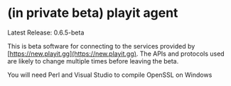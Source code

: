 # (in private beta) playit agent

Latest Release: 0.6.5-beta

This is beta software for connecting to the services provided by [https://new.playit.gg](https://new.playit.gg).
The APIs and protocols used are likely to change multiple times before leaving the beta.

You will need Perl and Visual Studio to compile OpenSSL on Windows
